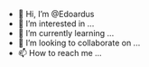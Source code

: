 - 👋 Hi, I’m @Edoardus
- 👀 I’m interested in ...
- 🌱 I’m currently learning ...
- 💞️ I’m looking to collaborate on ...
- 📫 How to reach me ...

<!---
Edoardus/Edoardus is a ✨ special ✨ repository because its `README.md` (this file) appears on your GitHub profile.
You can click the Preview link to take a look at your changes.
--->
